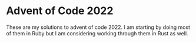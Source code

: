 # Advent of Code 2022

These are my solutions to advent of code 2022. I am starting by doing most of them in Ruby but I am considering working through them in Rust as well.
